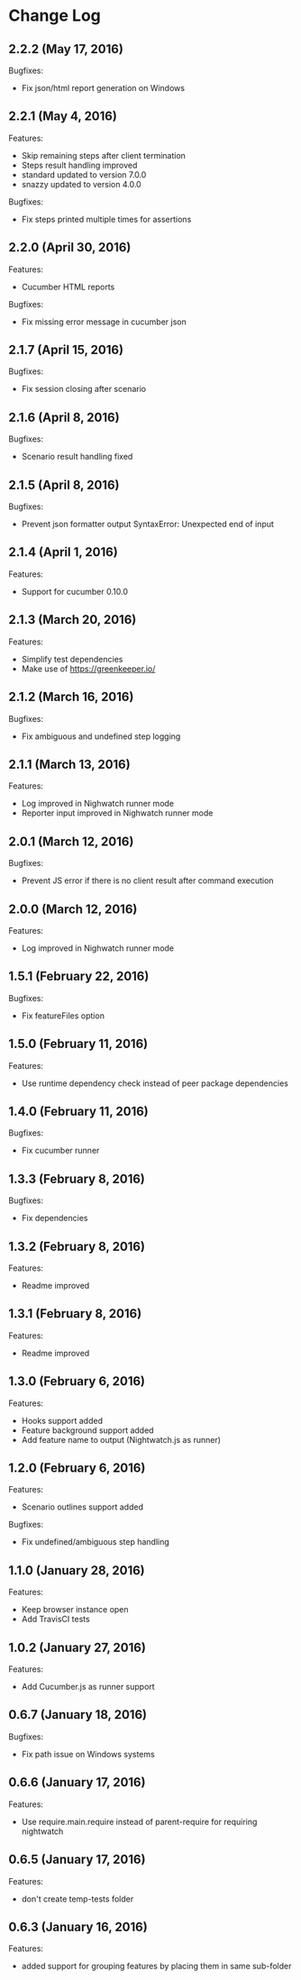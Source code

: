 # Change Log
## 2.2.2 (May 17, 2016)
Bugfixes:
  - Fix json/html report generation on Windows

## 2.2.1 (May 4, 2016)
Features:
  - Skip remaining steps after client termination
  - Steps result handling improved
  - standard updated to version 7.0.0
  - snazzy updated to version 4.0.0

Bugfixes:
  - Fix steps printed multiple times for assertions

## 2.2.0 (April 30, 2016)
Features:
  - Cucumber HTML reports

Bugfixes:
  - Fix missing error message in cucumber json

## 2.1.7 (April 15, 2016)
Bugfixes:
  - Fix session closing after scenario

## 2.1.6 (April 8, 2016)
Bugfixes:
  - Scenario result handling fixed

## 2.1.5 (April 8, 2016)
Bugfixes:
  - Prevent json formatter output SyntaxError: Unexpected end of input

## 2.1.4 (April 1, 2016)
Features:
  - Support for cucumber 0.10.0

## 2.1.3 (March 20, 2016)
Features:
  - Simplify test dependencies
  - Make use of https://greenkeeper.io/

## 2.1.2 (March 16, 2016)
Bugfixes:
  - Fix ambiguous and undefined step logging

## 2.1.1 (March 13, 2016)
Features:
  - Log improved in Nighwatch runner mode
  - Reporter input improved in Nighwatch runner mode

## 2.0.1 (March 12, 2016)
Bugfixes:
  - Prevent JS error if there is no client result after command execution

## 2.0.0 (March 12, 2016)
Features:
  - Log improved in Nighwatch runner mode

## 1.5.1 (February 22, 2016)
Bugfixes:
  - Fix featureFiles option

## 1.5.0 (February 11, 2016)
Features:
  - Use runtime dependency check instead of peer package dependencies

## 1.4.0 (February 11, 2016)
Bugfixes:
  - Fix cucumber runner

## 1.3.3 (February 8, 2016)
Bugfixes:
  - Fix dependencies

## 1.3.2 (February 8, 2016)
Features:
  - Readme improved

## 1.3.1 (February 8, 2016)
Features:
  - Readme improved

## 1.3.0 (February 6, 2016)
Features:
  - Hooks support added
  - Feature background support added
  - Add feature name to output (Nightwatch.js as runner)

## 1.2.0 (February 6, 2016)
Features:
  - Scenario outlines support added

Bugfixes:
  - Fix undefined/ambiguous step handling

## 1.1.0 (January 28, 2016)
Features:
  - Keep browser instance open
  - Add TravisCI tests

## 1.0.2 (January 27, 2016)
Features:
  - Add Cucumber.js as runner support

## 0.6.7 (January 18, 2016)
Bugfixes:
  - Fix path issue on Windows systems

## 0.6.6 (January 17, 2016)
Features:
  - Use require.main.require instead of parent-require for requiring nightwatch

## 0.6.5 (January 17, 2016)
Features:
  - don't create temp-tests folder

## 0.6.3 (January 16, 2016)
Features:
  - added support for grouping features by placing them in same sub-folder
